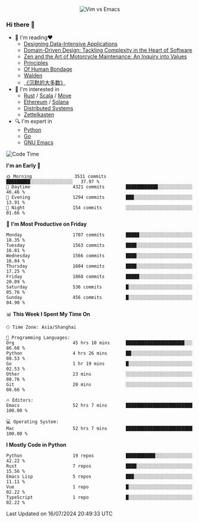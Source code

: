 <p align="center">
    <img src="https://gist.githubusercontent.com/coldnight/e696baffb094e71c96cb302118878eae/raw/40ea5053a6f66cc65f90f437e4173497da225958/banner.gif" alt="Vim vs Emacs" />
</p>

### Hi there 👋

- 📖 I'm reading❤️
    + [Designing Data-Intensive Applications](https://www.oreilly.com/library/view/designing-data-intensive-applications/9781491903063/)
    + [Domain-Driven Design: Tackling Complexity in the Heart of Software](https://www.dddcommunity.org/book/evans_2003/)
    + [Zen and the Art of Motorcycle Maintenance: An Inquiry into Values](https://en.wikipedia.org/wiki/Zen_and_the_Art_of_Motorcycle_Maintenance)
    + [Principles](https://www.principles.com/)
    + [Of Human Bondage](https://en.wikipedia.org/wiki/Of_Human_Bondage)
    + [Walden](https://en.wikipedia.org/wiki/Walden)
    + [《沉默的大多数》](https://en.wikipedia.org/wiki/Silent_majority)
- 🌱 I'm interested in
    + [Rust](https://www.rust-lang.org/) / [Scala](https://www.scala-lang.org/) / [Move](https://github.com/move-language/move/)
    + [Ethereum](https://ethereum.org/en/) / [Solana](https://solana.com/)
	+ [Distributed Systems](https://www.linuxzen.com/notes/topics/20200320174417_%E5%88%86%E5%B8%83%E5%BC%8F/)
	+ [Zettelkasten](https://www.linuxzen.com/notes/notes/20220120080920-slip_box/)
- 🔍 I'm expert in
    + [Python](https://www.python.org/)
    + [Go](https://go.dev/)
    + [GNU Emacs](https://www.gnu.org/software/emacs/)

<!--START_SECTION:waka-->
![Code Time](http://img.shields.io/badge/Code%20Time-2%2C990%20hrs%2016%20mins-blue)

**I'm an Early 🐤** 

```text
🌞 Morning                3531 commits        █████████░░░░░░░░░░░░░░░░   37.97 % 
🌆 Daytime                4321 commits        ████████████░░░░░░░░░░░░░   46.46 % 
🌃 Evening                1294 commits        ███░░░░░░░░░░░░░░░░░░░░░░   13.91 % 
🌙 Night                  154 commits         ░░░░░░░░░░░░░░░░░░░░░░░░░   01.66 % 
```
📅 **I'm Most Productive on Friday** 

```text
Monday                   1707 commits        █████░░░░░░░░░░░░░░░░░░░░   18.35 % 
Tuesday                  1563 commits        ████░░░░░░░░░░░░░░░░░░░░░   16.81 % 
Wednesday                1566 commits        ████░░░░░░░░░░░░░░░░░░░░░   16.84 % 
Thursday                 1604 commits        ████░░░░░░░░░░░░░░░░░░░░░   17.25 % 
Friday                   1868 commits        █████░░░░░░░░░░░░░░░░░░░░   20.09 % 
Saturday                 536 commits         █░░░░░░░░░░░░░░░░░░░░░░░░   05.76 % 
Sunday                   456 commits         █░░░░░░░░░░░░░░░░░░░░░░░░   04.90 % 
```


📊 **This Week I Spent My Time On** 

```text
🕑︎ Time Zone: Asia/Shanghai

💬 Programming Languages: 
Org                      45 hrs 10 mins      ██████████████████████░░░   86.68 % 
Python                   4 hrs 26 mins       ██░░░░░░░░░░░░░░░░░░░░░░░   08.53 % 
Go                       1 hr 19 mins        █░░░░░░░░░░░░░░░░░░░░░░░░   02.53 % 
Other                    23 mins             ░░░░░░░░░░░░░░░░░░░░░░░░░   00.76 % 
Git                      20 mins             ░░░░░░░░░░░░░░░░░░░░░░░░░   00.66 % 

🔥 Editors: 
Emacs                    52 hrs 7 mins       █████████████████████████   100.00 % 

💻 Operating System: 
Mac                      52 hrs 7 mins       █████████████████████████   100.00 % 
```

**I Mostly Code in Python** 

```text
Python                   19 repos            ███████████░░░░░░░░░░░░░░   42.22 % 
Rust                     7 repos             ████░░░░░░░░░░░░░░░░░░░░░   15.56 % 
Emacs Lisp               5 repos             ███░░░░░░░░░░░░░░░░░░░░░░   11.11 % 
Vue                      1 repo              █░░░░░░░░░░░░░░░░░░░░░░░░   02.22 % 
TypeScript               1 repo              █░░░░░░░░░░░░░░░░░░░░░░░░   02.22 % 
```




 Last Updated on 16/07/2024 20:49:33 UTC
<!--END_SECTION:waka-->
